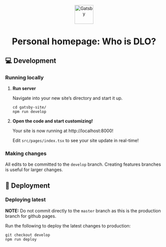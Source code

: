 <p align="center">
  <a href="https://www.gatsbyjs.com/?utm_source=starter&utm_medium=readme&utm_campaign=minimal-starter-ts">
    <img alt="Gatsby" src="https://www.gatsbyjs.com/Gatsby-Monogram.svg" width="60" />
  </a>
</p>
<h1 align="center">
  Personal homepage: Who is DLO?
</h1>

## 💻 Development

### Running locally
1. **Run server**

    Navigate into your new site’s directory and start it up.

    ```shell
    cd gatsby-site/
    npm run develop
    ```

2. **Open the code and start customizing!**

    Your site is now running at http://localhost:8000!

    Edit `src/pages/index.tsx` to see your site update in real-time!

### Making changes
All edits to be committed to the `develop` branch. Creating features branches
is useful for larger changes.

## 🚀 Deployment

### Deploying latest
**NOTE:** Do not commit directly to the `master` branch
as this is the production branch for github pages.

Run the following to deploy the latest changes to production:

```shell
git checkout develop
npm run deploy
```


